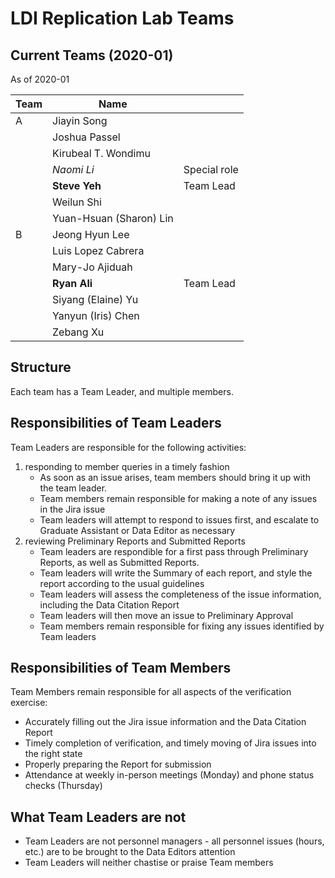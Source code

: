 # LDI Replication Lab Teams

## Current Teams (2020-01)

 As of 2020-01 

| Team          | Name                    |           |
|---------------|-------------------------|-----------|
| A             | Jiayin Song             |           |
|               | Joshua Passel           |           |
|               | Kirubeal T. Wondimu     |           |
|               | *Naomi Li*              | Special role   |
|               | **Steve Yeh**           | Team Lead |
|               | Weilun Shi              |           |
|               | Yuan-Hsuan (Sharon) Lin |           |
| B             | Jeong Hyun Lee          |           |
|               | Luis Lopez Cabrera      |           |
|               | Mary-Jo Ajiduah         |           |
|               | **Ryan Ali**            | Team Lead |
|               | Siyang (Elaine) Yu      |           |
|               | Yanyun (Iris) Chen      |           |
|               | Zebang Xu               |           |


## Structure
Each team has a Team Leader, and multiple members. 

## Responsibilities of Team Leaders
Team Leaders are responsible for the following activities:
1. responding to member queries in a timely fashion
   - As soon as an issue arises, team members should bring it up with the team leader.
   - Team members remain responsible for making a note of any issues in the Jira issue
   - Team leaders will attempt to respond to issues first, and escalate to Graduate Assistant or Data Editor as necessary
2. reviewing Preliminary Reports and Submitted Reports
   - Team leaders are respondible for a first pass through Preliminary Reports, as well as Submitted Reports.
   - Team leaders will write the Summary of each report, and style the report according to the usual guidelines
   - Team leaders will assess the completeness of the issue information, including the Data Citation Report
   - Team leaders will then move an issue to Preliminary Approval
   - Team members remain responsible for fixing any issues identified by Team leaders

## Responsibilities of Team Members
Team Members remain responsible for all aspects of the verification exercise:
- Accurately filling out the Jira issue information and the Data Citation Report
- Timely completion of verification, and timely moving of Jira issues into the right state
- Properly preparing the Report for submission
- Attendance at weekly in-person meetings (Monday) and phone status checks (Thursday)

## What Team Leaders are not
- Team Leaders are not personnel managers - all personnel issues (hours, etc.) are to be brought to the Data Editors attention 
- Team Leaders will neither chastise or praise Team members

